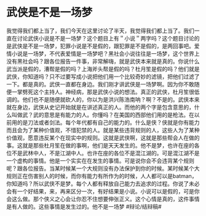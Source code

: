 # 武侠是不是一场梦
我觉得我们都上当了，我们今天在这里讨论了半天，我觉得我们都上当了。我们一直在讨论武侠小说是不是一场梦？这个题目上有＂小说＂两字吗？这个题目讨论的是武侠是不是一场梦，犯罪小说是不是假的，跟犯罪是不是假的，是两回事吧。爱情小说是一场梦，不代表爱情是一场梦吧？黑社会小说往往是一场梦，这个世界上没有黑社会吗？跟各位报告一件事，非常解嗨，就是武侠本来就是真的。你说什么武当派是假的，漕帮是假的吗？上海斧头帮是假的吗？杜月笙是假的吗？他们就是武侠，你知道吗？只不过要写成小说把他们用一个比较奇妙的滤镜，把他们过滤了一下。都是真的。武侠一直都在身边。我们刚才讲武侠是一场梦啊。因为你不敢随便一掌劈死这个主持人。神经病，那是武侠小说的想法。真正的武侠，杜月笙很低调的。他们也不是随便就砍人的，你以为是洪兴陈浩南呐？啊？不是的。武侠本来就在身边，武侠从史记开始就是在讲述真正的人。而他的两个字是包含意思的，什么叫做武？武的意思是有能力的人。你懂吗？在美国的西部他们用的是枪法。在以前用的是刀法或者剑法。每个年代都有自己的能力的。什么是侠？侠就是你有能力而且会为了某种价值观，不惜犯禁的人。就是某些违背规则的人，这些人为了某种价值观，愿意违反某个在现实中的规则。这就是武侠啊，这就是那些帮会人在做的事。这就是那些杜月笙在做的事啊，他们是天天发生的。他不是梦，也许在座的各位不是武林中人，不是江湖中人。也许在座的各位不是混江湖的。可是混江湖不是一个虚构的事情。他是一个实实在在发生的事情。可是说你会不会违背某个规则呢？跟各位报告。当某时候某一个大规则没有办法保护到你的时候。某时候某个大规则正在伤害别人的时候，而你有能力有所作为的时候，人人都可以是batman，你知道吗？所以武侠不是梦。每个人都有释放自己能力去追求的过程。你说了未必会有一个好结果，来，再来区分一次，有好结果是小说。小说可以是假的，可是你会这么做。那个侠义之心会让你忍不住想要伸张正义。这个心情是真的，这件事情是有人做的。这些事情是发生过的。他不是一场梦
#辩论/结辩稿#